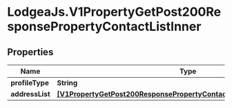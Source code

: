 # LodgeaJs.V1PropertyGetPost200ResponsePropertyContactListInner

## Properties

Name | Type | Description | Notes
------------ | ------------- | ------------- | -------------
**profileType** | **String** |  | [optional] 
**addressList** | [**[V1PropertyGetPost200ResponsePropertyContactListInnerAddressListInner]**](V1PropertyGetPost200ResponsePropertyContactListInnerAddressListInner.md) |  | [optional] 


